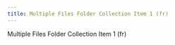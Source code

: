 ```yaml
---
title: Multiple Files Folder Collection Item 1 (fr)
---
```

Multiple Files Folder Collection Item 1 (fr)